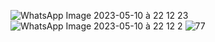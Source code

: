 ![WhatsApp Image 2023-05-10 à 22 12 23](https://github.com/Hajarammari/Flutter_sqlite/assets/108992681/e3de10f6-a35f-4075-a273-75a9a19dcdcf)
![WhatsApp Image 2023-05-10 à 22 12 2](https://github.com/Hajarammari/Flutter_sqlite/assets/108992681/6cfedfb9-d1ba-416e-93db-690e177b280b)
![77](https://github.com/Hajarammari/Flutter_sqlite/assets/108992681/f4ba0f53-e287-4f59-aeaa-e6ff2754fad4)
